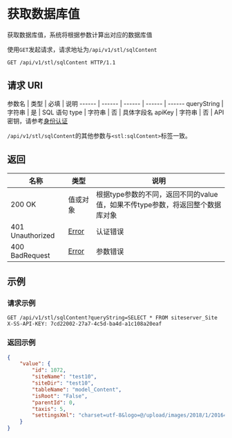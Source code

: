 # 获取数据库值

获取数据库值，系统将根据参数计算出对应的数据库值

使用`GET`发起请求，请求地址为`/api/v1/stl/sqlContent`

```http
GET /api/v1/stl/sqlContent HTTP/1.1
```

## 请求 URI

参数名 | 类型 | 必填 | 说明
------ | ------ | ------ | ------ | ------
queryString | 字符串 | 是 | SQL 语句
type | 字符串 | 否 | 具体字段名
apiKey | 字符串 | 否 | API 密钥，请参考[身份认证](authentication.md)

`/api/v1/stl/sqlContent`的其他参数与`<stl:sqlContent>`标签一致。

## 返回

名称 | 类型 | 说明
------ | ------ | ------
200 OK | 值或对象 | 根据type参数的不同，返回不同的value值，如果不传type参数，将返回整个数据库对象
401 Unauthorized | [Error](/error?id=error) | 认证错误
400 BadRequest | [Error](/error?id=error) | 参数错误

## 示例

### 请求示例

```http
GET /api/v1/stl/sqlContent?queryString=SELECT * FROM siteserver_Site
X-SS-API-KEY: 7cd22002-27a7-4c5d-ba4d-a1c108a20eaf
```

### 返回示例

```json
{
    "value": {
        "id": 1072,
        "siteName": "test10",
        "siteDir": "test10",
        "tableName": "model_Content",
        "isRoot": "False",
        "parentId": 0,
        "taxis": 5,
        "settingsXml": "charset=utf-8&logo=@/upload/images/2018/1/20164526348.png&configuploadimageistitleimage=False&configuploadimagetitleimagewidth=300&configuploadimagetitleimageheight=&configuploadimageistitleimagelesssizenotthumb=False&configuploadimageisshowimageintexteditor=False&configuploadimageislinktooriginal=False&configuploadimageissmallimage=True&configuploadimagesmallimagewidth=500&configuploadimagesmallimageheight=&configuploadimageissmallimagelesssizenotthumb=False&ismultideployment=False&outerurl=&innerurl=&apiurl=/api&homeurl=/home&isseparatedweb=False&iscreatedoubleclick=False"
    }
}
```